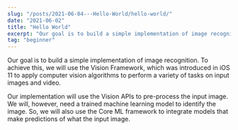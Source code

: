 ```yaml
---
slug: "/posts/2021-06-04---Hello-World/hello-world/"
date: "2021-06-02"
title: "Hello World"
excerpt: "Our goal is to build a simple implementation of image recognition. To achieve this, we will use the Vision Framework"
tag: "beginner"
---
```


Our goal is to build a simple implementation of image recognition. To achieve this, we will use the Vision Framework, which was introduced in iOS 11 to apply computer vision algorithms to perform a variety of tasks on input images and video.

Our implementation will use the Vision APIs to pre-process the input image. We will, however, need a trained machine learning model to identify the image. So, we will also use the Core ML framework to integrate models that make predictions of what the input image.
